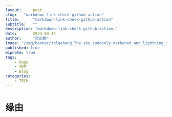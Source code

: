 ```yaml
---
layout:     post 
slug:   "markdown-link-check-github-action"
title:      "markdown-link-check-github-action"
subtitle:   ""
description: "markdown-link-check-github-action."  
date:       2023-04-14
author:     "梁远鹏"
image: "/img/banner/tolgahang_The_sky_suddenly_darkened_and_lightning_struck_with_t_87bfe445-a272-486a-9961-5f424dcca429.png"
published: true
wipnote: true
tags: 
    - Hugo
    - 博客
    - Blog
categories: 
    - TECH
---  
```


# 缘由 

